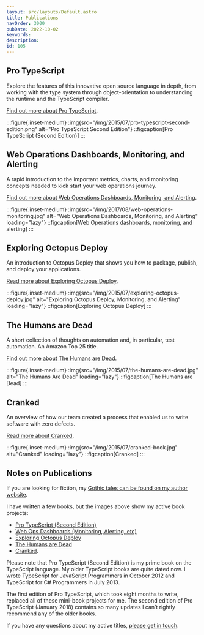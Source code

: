 ```yaml
---
layout: src/layouts/Default.astro
title: Publications
navOrder: 3000
pubDate: 2022-10-02
keywords: 
description: 
id: 105
---
```


## Pro TypeScript

Explore the features of this innovative open source language in depth, from working with the type system through object-orientation to understanding the runtime and the TypeScript compiler.

[Find out more about Pro TypeScript](/publications/pro-typescript/).

:::figure{.inset-medium}
:img{src="/img/2015/07/pro-typescript-second-edition.png" alt="Pro TypeScript Second Edition"}
::figcaption[Pro TypeScript (Second Edition)]
:::

</article>

<article>

## Web Operations Dashboards, Monitoring, and Alerting

A rapid introduction to the important metrics, charts, and monitoring concepts needed to kick start your web operations journey.

[Find out more about Web Operations Dashboards, Monitoring, and Alerting](/publications/web-ops-dashboards-monitoring-and-alerting/).

:::figure{.inset-medium}
:img{src="/img/2017/08/web-operations-monitoring.jpg" alt="Web Operations Dashboards, Monitoring, and Alerting" loading="lazy"}
::figcaption[Web Operations dashboards, monitoring, and alerting]
:::

</article>

<article>

## Exploring Octopus Deploy

An introduction to Octopus Deploy that shows you how to package, publish, and deploy your applications.

[Read more about Exploring Octopus Deploy](/publications/exploring-octopus-deploy/).

:::figure{.inset-medium}
:img{src="/img/2015/07/exploring-octopus-deploy.jpg" alt="Exploring Octopus Deploy, Monitoring, and Alerting" loading="lazy"}
::figcaption[Exploring Octopus Deploy]
:::

</article>

<article>

## The Humans are Dead

A short collection of thoughts on automation and, in particular, test automation. An Amazon Top 25 title.

[Find out more about The Humans are Dead](/publications/the-humans-are-dead/).

:::figure{.inset-medium}
:img{src="/img/2015/07/the-humans-are-dead.jpg" alt="The Humans Are Dead" loading="lazy"}
::figcaption[The Humans are Dead]
:::

</article>

<article>

## Cranked

An overview of how our team created a process that enabled us to write software with zero defects.

[Read more about Cranked](/publications/cranked/).

:::figure{.inset-medium}
:img{src="/img/2015/07/cranked-book.jpg" alt="Cranked" loading="lazy"}
::figcaption[Cranked]
:::

</article>

<article>

## Notes on Publications

If you are looking for fiction, my [Gothic tales can be found on my author website](https://smfenton.uk/).

I have written a few books, but the images above show my active book projects:

- [Pro TypeScript (Second Edition)](/publications/pro-typescript/)
- [Web Ops Dashboards (Monitoring, Alerting, etc)](/publications/web-ops-dashboards-monitoring-and-alerting/)
- [Exploring Octopus Deploy](/publications/exploring-octopus-deploy/)
- [The Humans are Dead](/publications/the-humans-are-dead/)
- [Cranked](/publications/cranked/).

Please note that Pro TypeScript (Second Edition) is my prime book on the TypeScript language. My older TypeScript books are quite dated now. I wrote TypeScript for JavaScript Programmers in October 2012 and TypeScript for C# Programmers in July 2013.

The first edition of Pro TypeScript, which took eight months to write, replaced all of these mini-book projects for me. The second edition of Pro TypeScript (January 2018) contains so many updates I can’t rightly recommend any of the older books.

If you have any questions about my active titles, [please get in touch](/contact/).

</article>